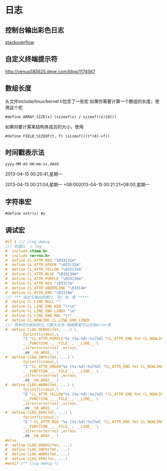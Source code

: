  日志
======

## 控制台输出彩色日志

[stackoverflow](http://stackoverflow.com/questions/27464492/sending-ansi-colored-codes-text-to-3-outputs-screen-file-and-file-filtering-an)

## 自定义终端提示符

http://venus585625.iteye.com/blog/1174567

## 数组长度

头文件include/linux/kernel.h包含了一些宏
如果你需要计算一个数组的长度，使用这个宏

    #define ARRAY_SIZE(x) (sizeof(x) / sizeof((x)[0]))

如果你要计算某结构体成员的大小，使用

    #define FIELD_SIZEOF(t, f) (sizeof(((t*)0)->f))

## 时间戳表示法

    yyyy-MM-dd HH:mm:ss,dddd 

2013-04-15 00:20:41,星期一

2013-04-15 00:21:04,星期一 +08:002013-04-15 00:21:21+08:00,星期一

## 字符串宏

    #define xstr(s) #s

## 调试宏

```c
#if 1 /// clog debug
/// 前缀CL  c log
#  include <time.h>
#  include <errno.h>
#  define CL_ATTR_RED "\033[31m"
#  define CL_ATTR_GREEN "\033[32m"
#  define CL_ATTR_YELLOW "\033[33m"
#  define CL_ATTR_BLUE "\033[34m"
#  define CL_ATTR_PURPLE "\033[35m"
#  define CL_ATTR_REV "\033[7m"
#  define CL_ATTR_UNDERLINE "\033[4m"
#  define CL_ATTR_END "\033[0m"
/// *** 自定义输出的换行, 空/ NL 等 *****
#  define CL_LINE_NULL ""
#  define CL_LINE_END_WIN "\r\n"
#  define CL_LINE_END_LINUX "\n"
#  define CL_LINE_END_MAC "\r"
#  define CL_NEWLINE CL_LINE_END_LINUX
/// 简单的分级别调试,只要头文件.根据需要可以去挑error库
#  define CLOG_DEBUG(fmt, ...) \
		fprintf(stdout,\
		"I "CL_ATTR_PURPLE"%s (%s:%d):%s[%d] "CL_ATTR_END fmt CL_NEWLINE\
		,__FUNCTION__,__FILE__, __LINE__ \
		,strerror(errno) ,errno\
		,##__VA_ARGS__ )
#  define CLOG_INFO(fmt, ...) \
		fprintf(stdout,\
		"I "CL_ATTR_GREEN"%s (%s:%d):%s[%d] "CL_ATTR_END fmt CL_NEWLINE\
		,__FUNCTION__,__FILE__, __LINE__ \
		,strerror(errno) ,errno\
		,##__VA_ARGS__ )
#  define CLOG_WARN(fmt, ...) \
		fprintf(stdout,\
		"E "CL_ATTR_YELLOW"%s (%s:%d):%s[%d] "CL_ATTR_END fmt CL_NEWLINE\
		,__FUNCTION__,__FILE__, __LINE__ \
		,strerror(errno) ,errno\
		,##__VA_ARGS__ )
#  define CLOG_ERR(fmt, ...) \
		fprintf(stdout,\
		"E " CL_ATTR_RED "%s (%s:%d):%s[%d] "CL_ATTR_END fmt CL_NEWLINE\
		,__FUNCTION__,__FILE__, __LINE__ \
		,strerror(errno) ,errno\
		,##__VA_ARGS__ )
#else
#  define CLOG_DEBUG(fmt, ...)
#  define CLOG_INFO(fmt, ...)
#  define CLOG_WARN(fmt, ...)
#  define CLOG_ERR(fmt, ...)
#endif /** clog debug */
```
